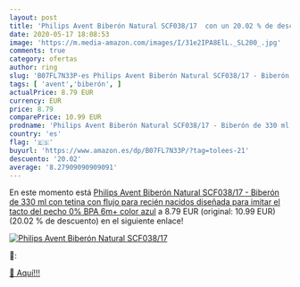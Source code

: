 ```yaml
---
layout: post
title: 'Philips Avent Biberón Natural SCF038/17  con un 20.02 % de descuento'
date: 2020-05-17 18:08:53
image: 'https://m.media-amazon.com/images/I/31e2IPA8ElL._SL200_.jpg'
comments: true
category: ofertas
author: ring
slug: 'B07FL7N33P-es Philips Avent Biberón Natural SCF038/17 - Biberón de 330...'
tags: [ 'avent','biberón', ]
actualPrice: 8.79 EUR
currency: EUR
price: 8.79
comparePrice: 10.99 EUR
prodname: 'Philips Avent Biberón Natural SCF038/17 - Biberón de 330 ml con tetina con flujo para recién nacidos  diseñada para imitar el tacto del pecho  0% BPA  6m+  color azul'
country: 'es'
flag: '🇪🇸'
buyurl: 'https://www.amazon.es/dp/B07FL7N33P/?tag=tolees-21'
descuento: '20.02'
average: '8.27909090909091'
---
```


En este momento está [Philips Avent Biberón Natural SCF038/17 - Biberón de 330 ml con tetina con flujo para recién nacidos  diseñada para imitar el tacto del pecho  0% BPA  6m+  color azul](https://www.amazon.es/dp/B07FL7N33P/?tag=tolees-21) a 8.79 EUR (original: 10.99 EUR) (20.02 %  de descuento) en el siguiente enlace!

[![Philips Avent Biberón Natural SCF038/17 ](https://m.media-amazon.com/images/I/31e2IPA8ElL._SL200_.jpg)](https://www.amazon.es/dp/B07FL7N33P/?tag=tolees-21)

🔎:


[🛒 Aquí!!!](https://www.amazon.es/dp/B07FL7N33P/?tag=tolees-21)
